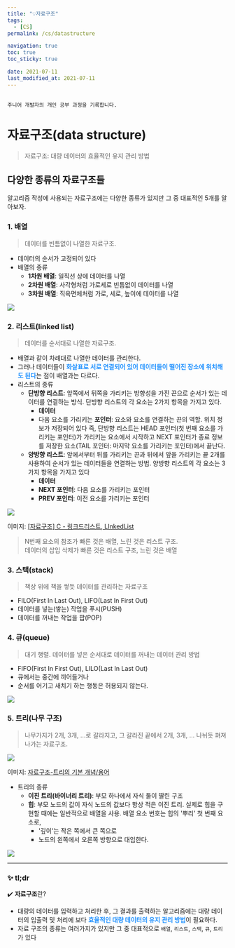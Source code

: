 ```yaml
---
title: "💡자료구조"
tags:
  - [CS]
permalink: /cs/datastructure

navigation: true
toc: true
toc_sticky: true

date: 2021-07-11
last_modified_at: 2021-07-11
---
```


![]()

`주니어 개발자의 개인 공부 과정을 기록합니다.`


# 자료구조(data structure)

> 자료구조: 대량 데이터의 효율적인 유지 관리 방법

## 다양한 종류의 자료구조들
알고리즘 작성에 사용되는 자료구조에는 다양한 종류가 있지만 그 중 대표적인 5개를 알아보자.

### 1. 배열
>데이터를 빈틈없이 나열한 자료구조.

- 데이터의 순서가 고정되어 있다
- 배열의 종류
  - **1차원 배열**: 일직선 상에 데이터를 나열
  - **2차원 배열**: 사각형처럼 가로세로 빈틈없이 데이터를 나열
  - **3차원 배열**: 직육면체처럼 가로, 세로, 높이에 데이터를 나열

![](https://images.velog.io/images/april_5/post/33c48038-eb1c-4200-ba38-c3a472bff242/%E1%84%87%E1%85%A2%E1%84%8B%E1%85%A7%E1%86%AF.jpeg)


### 2. 리스트(linked list)
>데이터를 순서대로 나열한 자료구조.

- 배열과 같이 차례대로 나열한 데이터를 관리한다.
- 그러나 데이터들이 <span style="color:dodgerblue">**화살표로 서로 연결되어 있어 데이터들이 떨어진 장소에 위치해도 된다**</span>는 점이 배열과는 다르다.
- 리스트의 종류
  - **단방향 리스트**: 앞쪽에서 뒤쪽을 가리키는 방향성을 가진 끈으로 순서가 있는 데이터를 연결하는 방식. 단방향 리스트의 각 요소는 2가지 항목을 가지고 있다.
    - **데이터**
    - 다음 요소를 가리키는 **포인터**: 요소와 요소를 연결하는 끈의 역할. 위치 정보가 저장되어 있다
    즉, 단방향 리스트는 HEAD 포인터(첫 번째 요소를 가리키는 포인터)가 가리키는 요소에서 시작하고 NEXT 포인터가 종료 정보를 저장한 요소(TAIL 포인터: 마지막 요소를 가리키는 포인터)에서 끝난다.
  - **양방향 리스트**: 앞에서부터 뒤를 가리키는 끈과 뒤에서 앞을 가리키는 끝 2개를 사용하여 순서가 있는 데이터들을 연결하는 방법. 양방향 리스트의 각 요소는 3가지 항목을 가지고 있다
    - **데이터**
    - **NEXT 포인터**: 다음 요소를 가리키는 포인터
    - **PREV 포인터**: 이전 요소를 가리키는 포인터

![](https://images.velog.io/images/april_5/post/b1d1c415-e0d8-4af0-be0d-33155e47b618/image.png)


이미지: [[자료구조] C - 링크드리스트, LInkedList](https://blog.geusan.com/28)


> N번째 요소의 참조가 빠른 것은 배열, 느린 것은 리스트 구조.<br />
데이터의 삽입 삭제가 빠른 것은 리스트 구조, 느린 것은 배열


### 3. 스택(stack)
>책상 위에 책을 쌓듯 데이터를 관리하는 자료구조

- FILO(First In Last Out), LIFO(Last In First Out)
- 데이터를 넣는(쌓는) 작업을 푸시(PUSH)
- 데이터를 꺼내는 작업을 팝(POP)

### 4. 큐(queue)
>대기 행렬. 데이터를 넣은 순서대로 데이터를 꺼내는 데이터 관리 방법

- FIFO(First In First Out), LILO(Last In Last Out)
- 큐에서는 중간에 끼어들거나
- 순서를 어기고 새치기 하는 행동은 허용되지 않는다.

![](https://images.velog.io/images/april_5/post/7b6280e4-447f-4ad7-8f66-11acaa9d5998/image.png)


### 5. 트리(나무 구조)
>나무가지가 2개, 3개, ...로 갈라지고, 그 갈라진 끝에서 2개, 3개, ... 나뉘듯 펴져 나가는 자료구조.

![](https://mblogthumb-phinf.pstatic.net/20140219_285/4717010_13927847504767z2aF_PNG/350px-Sorted_binary_tree_svg.png?type=w2)

이미지: [자료구조-트리의 기본 개념/용어](https://m.blog.naver.com/PostView.naver?isHttpsRedirect=true&blogId=4717010&logNo=60209552604)

- 트리의 종류
  - **이진 트리(바이너리 트리)**: 부모 하나에서 자식 둘이 딸린 구조
  - **힙**: 부모 노드의 값이 자식 노드의 값보다 항상 적은 이진 트리. 실제로 힙을 구현할 때에는 일반적으로 배열을 사용. 배열 요소 번호는 힙의 '뿌리' 첫 번째 요소로,
    - '깊이'는 작은 쪽에서 큰 쪽으로
    - 노드의 왼쪽에서 오른쪽 방향으로 대입한다.
  
![](https://images.velog.io/images/april_5/post/595cbbab-3eb7-4819-a9d6-1fc4f5406715/%E1%84%8C%E1%85%A1%E1%84%85%E1%85%AD%E1%84%80%E1%85%AE%E1%84%8C%E1%85%A9%20%E1%84%90%E1%85%B3%E1%84%85%E1%85%B5.png)

---

### ✨ tl;dr

✔️ **자료구조**란?
- 대량의 데이터를 입력하고 처리한 후, 그 결과를 출력하는 알고리즘에는 대량 데이터의 입출력 및 처리에 보다 <span style="color:dodgerblue">**효율적인 대량 데이터의 유지 관리 방법**</span>이 필요하다.
- 자료 구조의 종류는 여러가지가 있지만 그 중 대표적으로 `배열`, `리스트`, `스택`, `큐`, `트리`가 있다 
